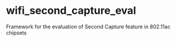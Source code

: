 # wifi_second_capture_eval
Framework for the evaluation of Second Capture feature in 802.11ac chipsets
